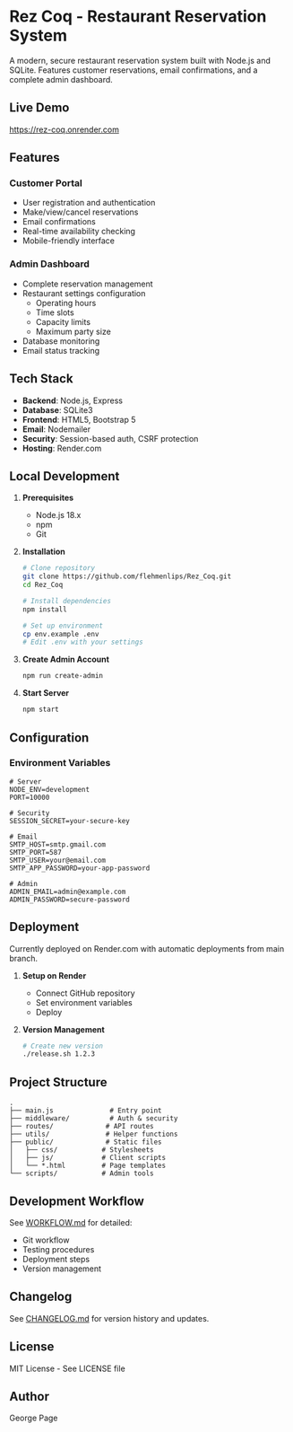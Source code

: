 # Rez Coq - Restaurant Reservation System

A modern, secure restaurant reservation system built with Node.js and SQLite. Features customer reservations, email confirmations, and a complete admin dashboard.

## Live Demo
https://rez-coq.onrender.com

## Features

### Customer Portal
- User registration and authentication
- Make/view/cancel reservations
- Email confirmations
- Real-time availability checking
- Mobile-friendly interface

### Admin Dashboard
- Complete reservation management
- Restaurant settings configuration
  - Operating hours
  - Time slots
  - Capacity limits
  - Maximum party size
- Database monitoring
- Email status tracking

## Tech Stack
- **Backend**: Node.js, Express
- **Database**: SQLite3
- **Frontend**: HTML5, Bootstrap 5
- **Email**: Nodemailer
- **Security**: Session-based auth, CSRF protection
- **Hosting**: Render.com

## Local Development

1. **Prerequisites**
   - Node.js 18.x
   - npm
   - Git

2. **Installation**
   ```bash
   # Clone repository
   git clone https://github.com/flehmenlips/Rez_Coq.git
   cd Rez_Coq

   # Install dependencies
   npm install

   # Set up environment
   cp env.example .env
   # Edit .env with your settings
   ```

3. **Create Admin Account**
   ```bash
   npm run create-admin
   ```

4. **Start Server**
   ```bash
   npm start
   ```

## Configuration

### Environment Variables
```env
# Server
NODE_ENV=development
PORT=10000

# Security
SESSION_SECRET=your-secure-key

# Email
SMTP_HOST=smtp.gmail.com
SMTP_PORT=587
SMTP_USER=your@email.com
SMTP_APP_PASSWORD=your-app-password

# Admin
ADMIN_EMAIL=admin@example.com
ADMIN_PASSWORD=secure-password
```

## Deployment

Currently deployed on Render.com with automatic deployments from main branch.

1. **Setup on Render**
   - Connect GitHub repository
   - Set environment variables
   - Deploy

2. **Version Management**
   ```bash
   # Create new version
   ./release.sh 1.2.3
   ```

## Project Structure
```
.
├── main.js              # Entry point
├── middleware/          # Auth & security
├── routes/             # API routes
├── utils/              # Helper functions
├── public/             # Static files
│   ├── css/           # Stylesheets
│   ├── js/            # Client scripts
│   └── *.html         # Page templates
└── scripts/           # Admin tools
```

## Development Workflow

See [WORKFLOW.md](WORKFLOW.md) for detailed:
- Git workflow
- Testing procedures
- Deployment steps
- Version management

## Changelog

See [CHANGELOG.md](CHANGELOG.md) for version history and updates.

## License

MIT License - See LICENSE file

## Author

George Page